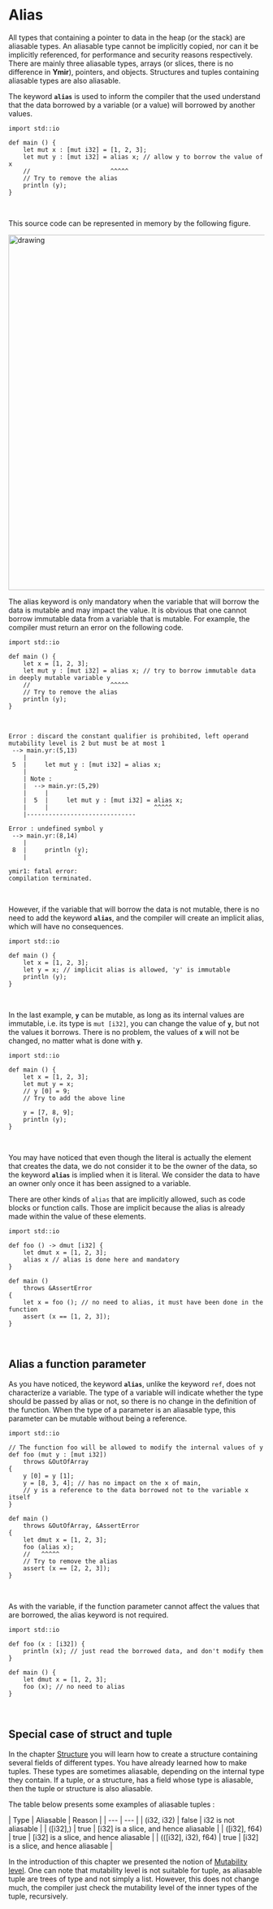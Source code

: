 # Alias

All types that containing a pointer to data in the heap (or the stack)
are aliasable types. An aliasable type cannot be implicitly copied,
nor can it be implicitly referenced, for performance and security
reasons respectively. There are mainly three aliasable types, arrays
(or slices, there is no difference in **Ymir**), pointers, and
objects. Structures and tuples containing aliasable types are also
aliasable.

The keyword **`alias`** is used to inform the compiler that the used
understand that the data borrowed by a variable (or a value) will
borrowed by another values.

```ymir
import std::io

def main () {
	let mut x : [mut i32] = [1, 2, 3];
	let mut y : [mut i32] = alias x; // allow y to borrow the value of x
	//                      ^^^^^
	// Try to remove the alias
	println (y);
}
```

<br>

This source code can be represented in memory by the following figure.

<img src="https://gnu-ymir.github.io/Documentations/en/advanced/memory_x_alias_main.png" alt="drawing" width="700"/>

The alias keyword is only mandatory when the variable that will borrow
the data is mutable and may impact the value. It is obvious that one
cannot borrow immutable data from a variable that is mutable. For
example, the compiler must return an error on the following code.


```ymir
import std::io

def main () {
	let x = [1, 2, 3];
	let mut y : [mut i32] = alias x; // try to borrow immutable data in deeply mutable variable y  
	//                      ^^^^^
	// Try to remove the alias
	println (y);
}
```

<br>

```error
Error : discard the constant qualifier is prohibited, left operand mutability level is 2 but must be at most 1
 --> main.yr:(5,13)
    | 
 5  |     let mut y : [mut i32] = alias x;
    |             ^
    | Note : 
    |  --> main.yr:(5,29)
    |     | 
    |  5  |     let mut y : [mut i32] = alias x;
    |     |                             ^^^^^
    |------------------------------ 

Error : undefined symbol y
 --> main.yr:(8,14)
    | 
 8  |     println (y);
    |              ^

ymir1: fatal error: 
compilation terminated.
```

<br>

However, if the variable that will borrow the data is not mutable,
there is no need to add the keyword **`alias`**, and the compiler will
create an implicit alias, which will have no consequences.

```ymir
import std::io

def main () {
	let x = [1, 2, 3];
	let y = x; // implicit alias is allowed, 'y' is immutable
	println (y);
}
```

<br>

In the last example, **`y`** can be mutable, as long as its internal
values are immutable, i.e. its type is `mut [i32]`, you can change the
value of **`y`**, but not the values it borrows. There is no problem,
the values of **`x`** will not be changed, no matter what is done with
**`y`**.

```ymir
import std::io

def main () {
	let x = [1, 2, 3];
	let mut y = x; 
	// y [0] = 9;
	// Try to add the above line 
	
	y = [7, 8, 9];
	println (y);
}
```

<br>

You may have noticed that even though the literal is actually the
element that creates the data, we do not consider it to be the owner
of the data, so the keyword **`alias`** is implied when it is literal. We
consider the data to have an owner only once it has been assigned to a
variable.

There are other kinds of `alias` that are implicitly allowed, such
as code blocks or function calls. Those are implicit because
the alias is already made within the value of these elements.

```ymir
import std::io

def foo () -> dmut [i32] {
	let dmut x = [1, 2, 3];
	alias x // alias is done here and mandatory
}

def main ()
    throws &AssertError
{
	let x = foo (); // no need to alias, it must have been done in the function
	assert (x == [1, 2, 3]);
}
```

<br>

## Alias a function parameter

As you have noticed, the keyword **`alias`**, unlike the keyword `ref`,
does not characterize a variable. The type of a variable will indicate
whether the type should be passed by alias or not, so there is no
change in the definition of the function. When the type of a parameter
is an aliasable type, this parameter can be mutable without being a
reference.

```ymir
import std::io

// The function foo will be allowed to modify the internal values of y
def foo (mut y : [mut i32])
    throws &OutOfArray
{
    y [0] = y [1];
    y = [8, 3, 4]; // has no impact on the x of main,
    // y is a reference to the data borrowed not to the variable x itself
}

def main ()
    throws &OutOfArray, &AssertError
{
    let dmut x = [1, 2, 3];
    foo (alias x);
    //   ^^^^^
    // Try to remove the alias
    assert (x == [2, 2, 3]);
}
```

<br>

As with the variable, if the function parameter cannot affect the
values that are borrowed, the alias keyword is not required.

```ymir 
import std::io

def foo (x : [i32]) {
    println (x); // just read the borrowed data, and don't modify them
}

def main () {
	let dmut x = [1, 2, 3];	
	foo (x); // no need to alias
}
```

<br>

## Special case of struct and tuple

In the chapter
[Structure](https://gnu-ymir.github.io/Documentations/en/types/struct.html)
you will learn how to create a structure containing several fields of
different types. You have already learned how to make tuples. These
types are sometimes aliasable, depending on the internal type they
contain. If a tuple, or a structure, has a field whose type is aliasable,
then the tuple or structure is also aliasable.

The table below presents some examples of aliasable tuples : 

| Type | Aliasable | Reason |
| --- | --- |
| (i32, i32) | false | i32 is not aliasable |
| ([i32],) | true | [i32] is a slice, and hence aliasable |
| ([i32], f64) | true | [i32] is a slice, and hence aliasable |
| (([i32], i32), f64) | true | [i32] is a slice, and hence aliasable |


In the introduction of this chapter we presented the notion of
[Mutability
level](https://gnu-ymir.github.io/Documentations/en/advanced/#mutability-level). One
can note that mutability level is not suitable for tuple, as aliasable
tuple are trees of type and not simply a list. However, this does not
change much, the compiler just check the mutability level of the inner
types of the tuple, recursively.